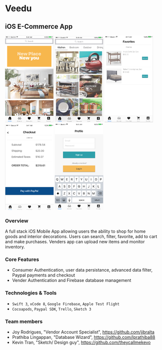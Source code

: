 # Veedu

## iOS E-Commerce App

<img src="/Images/README/homeScreen.png" width="160"> <img src="/Images/README/browseScreen.png" width="160"> <img src="/Images/README/favoritesScreen.png" width="160"> <img src="/Images/README/paymentScreen.png" width="160"> <img src="/Images/README/loginScreen.png" width="160">

### Overview

A full stack iOS Mobile App allowing users the ability to shop for home goods and interior decorations. Users can search, filter, favorite, add to cart and make purchases. Venders app can upload new items and monitor inventory.

### Core Features

- Consumer Authentication, user data persistance, advanced data filter, Paypal payments and checkout
- Vender Authentication and Firebase database management

### Technologies & Tools

- `Swift 3`, `xCode 8`, `Google Firebase`, `Apple Test Flight`
- `Cocoapods`, `Paypal SDK`, `Trello`, `Sketch 3` 

### Team members

- Joy Rodrigues, "Vendor Account Specialist", https://github.com/jibralta
- Prathiba Lingappan, "Database Wizard", https://github.com/lprathiba88
- Kevin Tran, "Sketch/ Design guy", https://github.com/theycallmekevo





